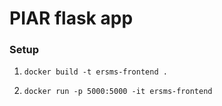 # PIAR flask app

### Setup
1. ```docker build -t ersms-frontend .```

2. ```docker run -p 5000:5000 -it ersms-frontend```

